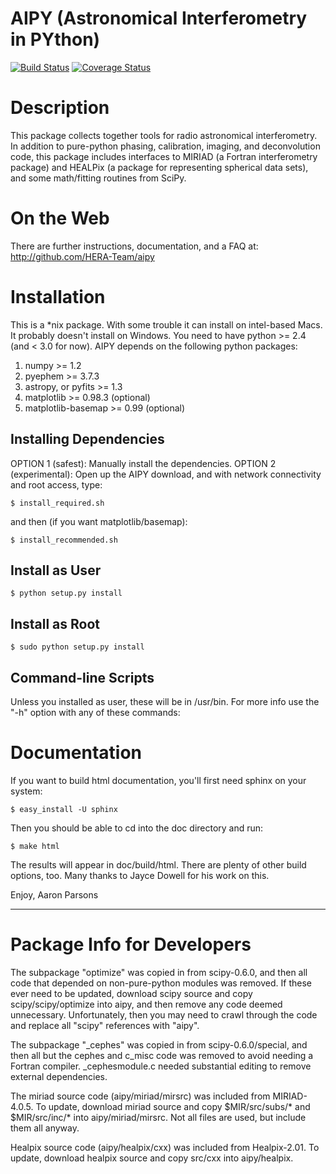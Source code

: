 # AIPY (Astronomical Interferometry in PYthon)

[![Build Status](https://travis-ci.org/HERA-Team/aipy.svg?branch=master)](https://travis-ci.org/HERA-Team/aipy)
[![Coverage Status](https://coveralls.io/repos/github/HERA-Team/aipy/badge.svg?branch=master)](https://coveralls.io/github/HERA-Team/aipy?branch=master)

# Description
This package collects together tools for radio astronomical interferometry.
In addition to pure-python phasing, calibration, imaging, and
deconvolution code, this package includes interfaces to MIRIAD (a Fortran
interferometry package) and HEALPix (a package for representing spherical 
data sets), and some math/fitting routines from SciPy. 

# On the Web
There are further instructions, documentation, and a FAQ at:
http://github.com/HERA-Team/aipy

# Installation
This is a *nix package.  With some trouble it can install on intel-based
Macs. It probably doesn't install on Windows. You need to have
python >= 2.4 (and < 3.0 for now).  AIPY depends on the following 
python packages:
1. numpy >= 1.2
2. pyephem >= 3.7.3
3. astropy, or pyfits >= 1.3
4. matplotlib >= 0.98.3 (optional)
5. matplotlib-basemap >= 0.99 (optional)


## Installing Dependencies
OPTION 1 (safest): Manually install the dependencies.
OPTION 2 (experimental): Open up the AIPY download, and with network connectivity and root access, type:
```
$ install_required.sh
```
and then (if you want matplotlib/basemap):
```
$ install_recommended.sh
```

## Install as User
```
$ python setup.py install
```

## Install as Root
```
$ sudo python setup.py install
```

## Command-line Scripts
Unless you installed as user, these will be in /usr/bin.  For more info
use the "-h" option with any of these commands:

# Documentation
If you want to build html documentation, you'll first need sphinx on 
your system:
```
$ easy_install -U sphinx
```
Then you should be able to cd into the doc directory and run:
```
$ make html
```
The results will appear in doc/build/html.  There are plenty of other 
build options, too.  Many thanks to Jayce Dowell for his work on this.

Enjoy,
Aaron Parsons

-----------------------------------------------------------------------------

# Package Info for Developers
The subpackage "optimize" was copied in from scipy-0.6.0, and then all
code that depended on non-pure-python modules was removed.  If these ever 
need to be updated, download scipy source and copy scipy/scipy/optimize 
into aipy, and then remove any code deemed unnecessary.  Unfortunately, 
then you may need to crawl through the code and replace all "scipy" 
references with "aipy".

The subpackage "_cephes" was copied in from scipy-0.6.0/special, and then
all but the cephes and c_misc code was removed to avoid needing a Fortran
compiler.  _cephesmodule.c needed substantial editing to remove external
dependencies.

The miriad source code (aipy/miriad/mirsrc) was included from 
MIRIAD-4.0.5.  To update, download miriad source and copy $MIR/src/subs/* 
and $MIR/src/inc/* into aipy/miriad/mirsrc.  Not all files are used, but 
include them all anyway.

Healpix source code (aipy/healpix/cxx) was included from Healpix-2.01.
To update, download healpix source and copy src/cxx into aipy/healpix.
